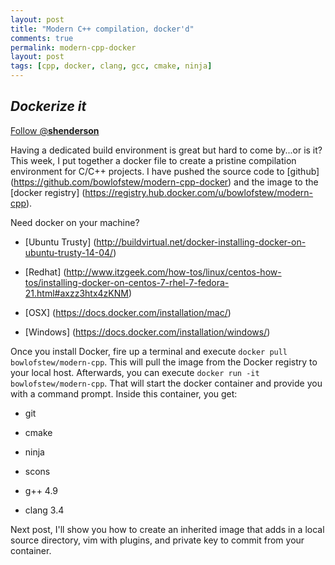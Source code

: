 ```yaml
---
layout: post
title: "Modern C++ compilation, docker'd"
comments: true
permalink: modern-cpp-docker
layout: post
tags: [cpp, docker, clang, gcc, cmake, ninja]
---
```

*Dockerize it*
-----

<div>
<!-- <a href="https://twitter.com/share" class="twitter-share-button" data-via="__shenderson__">Tweet</a> -->
 
<a href="https://twitter.com/__shenderson__" class="twitter-follow-button" data-show-count="false">Follow @__shenderson__</a>
<script>!function(d,s,id){var js,fjs=d.getElementsByTagName(s)[0],p=/^http:/.test(d.location)?'http':'https';if(!d.getElementById(id)){js=d.createElement(s);js.id=id;js.src=p+'://platform.twitter.com/widgets.js';fjs.parentNode.insertBefore(js,fjs);}}(document, 'script', 'twitter-wjs');</script>
 
 </div>

<!-- Put this just before the closing body tag -->
<script>!function(d,s,id){var js,fjs=d.getElementsByTagName(s)[0];if(!d.getElementById(id)){js=d.createElement(s);js.id=id;js.src="//platform.twitter.com/widgets.js";fjs.parentNode.insertBefore(js,fjs);}}(document,"script","twitter-wjs");</script>

Having a dedicated build environment is great but hard to come by...or is it?  This week, I put together a docker file to create a 
pristine compilation environment for C/C++ projects.  I have pushed the source code to [github] (https://github.com/bowlofstew/modern-cpp-docker) and the image to the [docker registry] (https://registry.hub.docker.com/u/bowlofstew/modern-cpp).

Need docker on your machine?

  * [Ubuntu Trusty] (http://buildvirtual.net/docker-installing-docker-on-ubuntu-trusty-14-04/)

  * [Redhat] (http://www.itzgeek.com/how-tos/linux/centos-how-tos/installing-docker-on-centos-7-rhel-7-fedora-21.html#axzz3htx4zKNM)

  * [OSX] (https://docs.docker.com/installation/mac/)

  * [Windows] (https://docs.docker.com/installation/windows/)

Once you install Docker, fire up a terminal and execute `docker pull bowlofstew/modern-cpp`.  This will pull the image from the Docker registry to your local host.  Afterwards, you can execute `docker run -it bowlofstew/modern-cpp`. That will start the docker container and
provide you with a command prompt.  Inside this container, you get:

  * git

  * cmake

  * ninja

  * scons

  * g++ 4.9

  * clang 3.4

Next post, I'll show you how to create an inherited image that adds in a local source directory, vim with plugins, and private key to commit from your container.